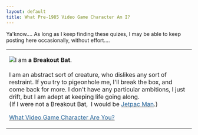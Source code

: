 ```yaml
---
layout: default
title: What Pre-1985 Video Game Character Am I?
---
```


  
<P>Ya'know.... As long as I keep finding these quizes, I may be able to keep posting here occasionally, without effort....</P>
<TABLE>

<TR>
<TD>
<P><A href="http://quiz.ravenblack.net/videogame.pl"><IMG src="http://quiz.ravenblack.net/videogame/10.png" /></A>I am <B>a Breakout Bat</B>.<BR /><BR />I am an abstract sort of creature, who dislikes any sort of restraint. If you try to pigeonhole me, I'll break the box, and come back for more. I don't have any particular ambitions, I just drift, but I am adept at keeping life going along. <BR />(If I were not a Breakout Bat,  I would be <A href="http://quiz.ravenblack.net/videogame.pl?q=1&amp;a=7"><FONT color="#246398">Jetpac Man</FONT></A>.)<BR /></P>
<P><A href="http://quiz.ravenblack.net/videogame.pl"><FONT color="#246398">What Video Game Character Are You?</FONT></A> </P></TD></TR></TABLE>